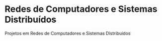 # Redes de Computadores e Sistemas Distribuídos
Projetos em Redes de Computadores e Sistemas Distribuídos

